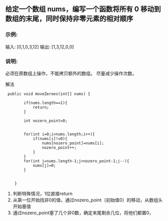 ## 给定一个数组 nums，编写一个函数将所有 0 移动到数组的末尾，同时保持非零元素的相对顺序

### 示例:
输入: [0,1,0,3,12]
输出: [1,3,12,0,0]

### 说明:
必须在原数组上操作，不能拷贝额外的数组。
尽量减少操作次数。


解法
```
 public void moveZeroes(int[] nums) {
        
        if(nums.length==1){
            return;
        }
      
        int nozero_point=0;
       
        
        for(int i=0;i<nums.length;i++){
            if(nums[i]!=0){
                nums[nozero_point]=nums[i];
                nozero_point++;
            }
        }
        for(int j=nums.length-1;j>nozero_point-1;j--){
            nums[j]=0; 
        }
        
        
    }
```

1. 判断特殊情况，1位直接return
2. 从第一位开始找非0的值，通过nozero_point（初始值0）的移动，从数组头开始塞值
2. 通过nozero_point塞了几个非0数，确定末尾剩余几位，将他们都置0，